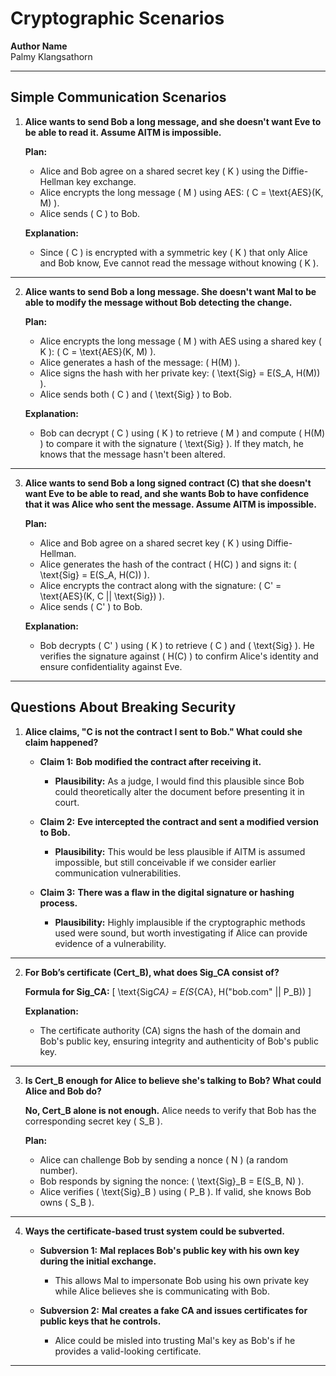 # Cryptographic Scenarios

**Author Name**  
Palmy Klangsathorn

---

## Simple Communication Scenarios

1. **Alice wants to send Bob a long message, and she doesn't want Eve to be able to read it. Assume AITM is impossible.**

   **Plan:**

   - Alice and Bob agree on a shared secret key \( K \) using the Diffie-Hellman key exchange.
   - Alice encrypts the long message \( M \) using AES: \( C = \text{AES}(K, M) \).
   - Alice sends \( C \) to Bob.

   **Explanation:**

   - Since \( C \) is encrypted with a symmetric key \( K \) that only Alice and Bob know, Eve cannot read the message without knowing \( K \).

---

2. **Alice wants to send Bob a long message. She doesn't want Mal to be able to modify the message without Bob detecting the change.**

   **Plan:**

   - Alice encrypts the long message \( M \) with AES using a shared key \( K \): \( C = \text{AES}(K, M) \).
   - Alice generates a hash of the message: \( H(M) \).
   - Alice signs the hash with her private key: \( \text{Sig} = E(S_A, H(M)) \).
   - Alice sends both \( C \) and \( \text{Sig} \) to Bob.

   **Explanation:**

   - Bob can decrypt \( C \) using \( K \) to retrieve \( M \) and compute \( H(M) \) to compare it with the signature \( \text{Sig} \). If they match, he knows that the message hasn't been altered.

---

3. **Alice wants to send Bob a long signed contract (C) that she doesn't want Eve to be able to read, and she wants Bob to have confidence that it was Alice who sent the message. Assume AITM is impossible.**

   **Plan:**

   - Alice and Bob agree on a shared secret key \( K \) using Diffie-Hellman.
   - Alice generates the hash of the contract \( H(C) \) and signs it: \( \text{Sig} = E(S_A, H(C)) \).
   - Alice encrypts the contract along with the signature: \( C' = \text{AES}(K, C || \text{Sig}) \).
   - Alice sends \( C' \) to Bob.

   **Explanation:**

   - Bob decrypts \( C' \) using \( K \) to retrieve \( C \) and \( \text{Sig} \). He verifies the signature against \( H(C) \) to confirm Alice's identity and ensure confidentiality against Eve.

---

## Questions About Breaking Security

1. **Alice claims, "C is not the contract I sent to Bob." What could she claim happened?**

   - **Claim 1:** **Bob modified the contract after receiving it.**

     - **Plausibility:** As a judge, I would find this plausible since Bob could theoretically alter the document before presenting it in court.

   - **Claim 2:** **Eve intercepted the contract and sent a modified version to Bob.**

     - **Plausibility:** This would be less plausible if AITM is assumed impossible, but still conceivable if we consider earlier communication vulnerabilities.

   - **Claim 3:** **There was a flaw in the digital signature or hashing process.**
     - **Plausibility:** Highly implausible if the cryptographic methods used were sound, but worth investigating if Alice can provide evidence of a vulnerability.

---

2. **For Bob’s certificate (Cert_B), what does Sig_CA consist of?**

   **Formula for Sig_CA:**
   \[
   \text{Sig*CA} = E(S*{CA}, H("bob.com" || P_B))
   \]

   **Explanation:**

   - The certificate authority (CA) signs the hash of the domain and Bob's public key, ensuring integrity and authenticity of Bob's public key.

---

3. **Is Cert_B enough for Alice to believe she's talking to Bob? What could Alice and Bob do?**

   **No, Cert_B alone is not enough.** Alice needs to verify that Bob has the corresponding secret key \( S_B \).

   **Plan:**

   - Alice can challenge Bob by sending a nonce \( N \) (a random number).
   - Bob responds by signing the nonce: \( \text{Sig}\_B = E(S_B, N) \).
   - Alice verifies \( \text{Sig}\_B \) using \( P_B \). If valid, she knows Bob owns \( S_B \).

---

4. **Ways the certificate-based trust system could be subverted.**

   - **Subversion 1:** **Mal replaces Bob's public key with his own key during the initial exchange.**

     - This allows Mal to impersonate Bob using his own private key while Alice believes she is communicating with Bob.

   - **Subversion 2:** **Mal creates a fake CA and issues certificates for public keys that he controls.**
     - Alice could be misled into trusting Mal's key as Bob's if he provides a valid-looking certificate.

---
